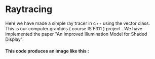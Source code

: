 # Raytracing

Here we have made a simple ray tracer in c++ using the vector class.<br>
This is our computer graphics ( course IS F311 ) project . We have implemented the paper "An Improved Illumination Model for Shaded Display".
#### This code produces an image like this :
